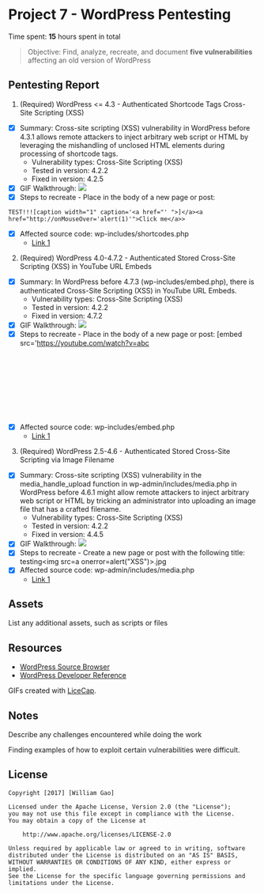 # Project 7 - WordPress Pentesting

Time spent: **15** hours spent in total

> Objective: Find, analyze, recreate, and document **five vulnerabilities** affecting an old version of WordPress

## Pentesting Report

1. (Required) WordPress <= 4.3 - Authenticated Shortcode Tags Cross-Site Scripting (XSS)
  - [x] Summary: Cross-site scripting (XSS) vulnerability in WordPress before 4.3.1 allows remote attackers to inject arbitrary web script or HTML by leveraging the mishandling of unclosed HTML elements during processing of shortcode tags.
    - Vulnerability types: Cross-Site Scripting (XSS)
    - Tested in version: 4.2.2
    - Fixed in version: 4.2.5
  - [x] GIF Walkthrough: <img src='http://i.imgur.com/XMDQ2cK.gif' />
  - [x] Steps to recreate - Place in the body of a new page or post: 
  ```
  TEST!!![caption width="1" caption='<a href="' ">]</a><a href="http://onMouseOver='alert(1)'">Click me</a>>
  ```
  - [x] Affected source code: wp-includes/shortcodes.php
    - [Link 1](https://wpvulndb.com/vulnerabilities/8186)
2. (Required) WordPress  4.0-4.7.2 - Authenticated Stored Cross-Site Scripting (XSS) in YouTube URL Embeds
  - [x] Summary: In WordPress before 4.7.3 (wp-includes/embed.php), there is authenticated Cross-Site Scripting (XSS) in YouTube URL Embeds.
    - Vulnerability types: Cross-Site Scripting (XSS)
    - Tested in version: 4.2.2
    - Fixed in version: 4.7.2
  - [x] GIF Walkthrough: <img src='http://i.imgur.com/6NXhmwc.gif' />
  - [x] Steps to recreate - Place in the body of a new page or post: [embed src='https://youtube.com/watch?v=abc<svg onload=alert(1)>'][/embed]
  - [x] Affected source code: wp-includes/embed.php
    - [Link 1](https://blog.sucuri.net/2017/03/stored-xss-in-wordpress-core.html)
3. (Required) WordPress 2.5-4.6 - Authenticated Stored Cross-Site Scripting via Image Filename
  - [x] Summary: Cross-site scripting (XSS) vulnerability in the media_handle_upload function in wp-admin/includes/media.php in WordPress before 4.6.1 might allow remote attackers to inject arbitrary web script or HTML by tricking an administrator into uploading an image file that has a crafted filename.
    - Vulnerability types: Cross-Site Scripting (XSS)
    - Tested in version: 4.2.2
    - Fixed in version: 4.4.5
  - [x] GIF Walkthrough: <img src='http://i.imgur.com/8dotowf.gif' />
  - [x] Steps to recreate - Create a new page or post with the following title: testing<img src=a onerror=alert("XSS")>.jpg
  - [x] Affected source code: wp-admin/includes/media.php
    - [Link 1](https://sumofpwn.nl/advisory/2016/persistent_cross_site_scripting_vulnerability_in_wordpress_due_to_unsafe_processing_of_file_names.html) 

## Assets

List any additional assets, such as scripts or files

## Resources

- [WordPress Source Browser](https://core.trac.wordpress.org/browser/)
- [WordPress Developer Reference](https://developer.wordpress.org/reference/)

GIFs created with [LiceCap](http://www.cockos.com/licecap/).

## Notes

Describe any challenges encountered while doing the work

Finding examples of how to exploit certain vulnerabilities were difficult.

## License

    Copyright [2017] [William Gao]

    Licensed under the Apache License, Version 2.0 (the "License");
    you may not use this file except in compliance with the License.
    You may obtain a copy of the License at

        http://www.apache.org/licenses/LICENSE-2.0

    Unless required by applicable law or agreed to in writing, software
    distributed under the License is distributed on an "AS IS" BASIS,
    WITHOUT WARRANTIES OR CONDITIONS OF ANY KIND, either express or implied.
    See the License for the specific language governing permissions and
    limitations under the License.
